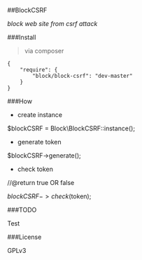 ##BlockCSRF

*block web site from csrf attack*

###Install
> via composer

```
{
	"require": {
		"block/block-csrf": "dev-master"
	}
}
```

###How

- create instance

$blockCSRF = Block\BlockCSRF::instance();

- generate token

$blockCSRF->generate();

- check token

//@return true OR false

$blockCSRF->check($token);

###TODO

Test

###License

GPLv3

